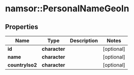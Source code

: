 # namsor::PersonalNameGeoIn

## Properties
Name | Type | Description | Notes
------------ | ------------- | ------------- | -------------
**id** | **character** |  | [optional] 
**name** | **character** |  | [optional] 
**countryIso2** | **character** |  | [optional] 



